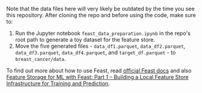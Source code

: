 Note that the data files here will very likely be outdated by the time you see this repository. After cloning the repo and before using the code, make sure to:

1. Run the Jupyter notebook `feast_data_preparation.ipynb` in the repo's root path to generate a toy dataset for the feature store.
2. Move the five generated files - `data_df1.parquet`, `data_df2.parquet`, `data_df3.parquet`, `data_df4.parquet`, and `target_df.parquet` - to `breast_cancer/data`.

To find out more about how to use Feast, read [official Feast docs](https://docs.feast.dev/) and also [Feature Storage for ML with Feast: Part 1 – Building a Local Feature Store Infrastructure for Training and Prediction](https://kedion.medium.com/).